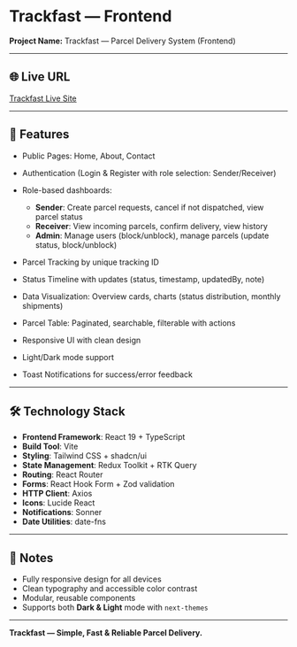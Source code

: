 # Trackfast — Frontend

**Project Name:** Trackfast — Parcel Delivery System (Frontend)

---

## 🌐 Live URL

[Trackfast Live Site](https://next-level-assignment-six.vercel.app)

---

## 🚀 Features

* Public Pages: Home, About, Contact
* Authentication (Login & Register with role selection: Sender/Receiver)
* Role-based dashboards:

  * **Sender**: Create parcel requests, cancel if not dispatched, view parcel status
  * **Receiver**: View incoming parcels, confirm delivery, view history
  * **Admin**: Manage users (block/unblock), manage parcels (update status, block/unblock)
* Parcel Tracking by unique tracking ID
* Status Timeline with updates (status, timestamp, updatedBy, note)
* Data Visualization: Overview cards, charts (status distribution, monthly shipments)
* Parcel Table: Paginated, searchable, filterable with actions
* Responsive UI with clean design
* Light/Dark mode support
* Toast Notifications for success/error feedback

---

## 🛠️ Technology Stack

* **Frontend Framework**: React 19 + TypeScript
* **Build Tool**: Vite
* **Styling**: Tailwind CSS + shadcn/ui
* **State Management**: Redux Toolkit + RTK Query
* **Routing**: React Router
* **Forms**: React Hook Form + Zod validation
* **HTTP Client**: Axios
* **Icons**: Lucide React
* **Notifications**: Sonner
* **Date Utilities**: date-fns

---

## 📌 Notes

* Fully responsive design for all devices
* Clean typography and accessible color contrast
* Modular, reusable components
* Supports both **Dark & Light** mode with `next-themes`

---

**Trackfast — Simple, Fast & Reliable Parcel Delivery.**
